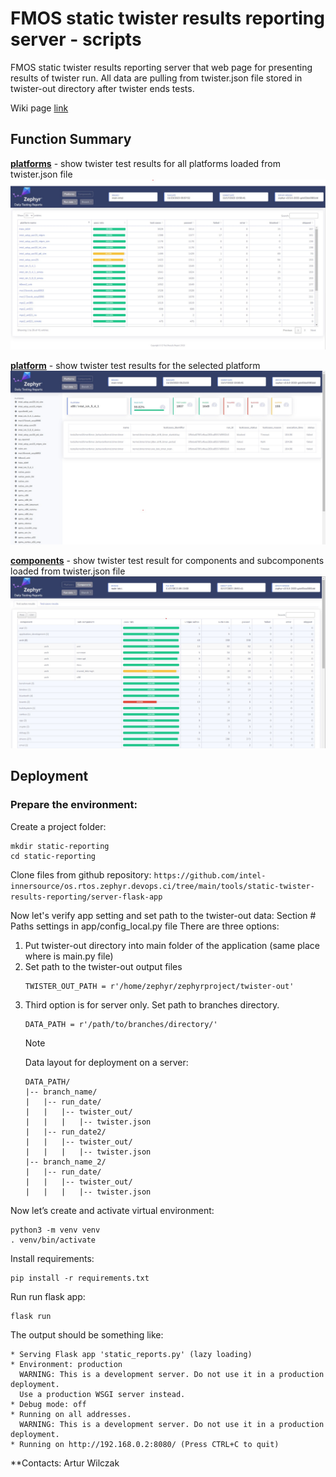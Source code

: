 # FMOS static twister results reporting server - scripts

FMOS static twister results reporting server that web page for presenting results of twister run.
All data are pulling from twister.json file stored in twister-out directory after twister ends tests.

Wiki page [link](https://wiki.ith.intel.com/display/timo/%5BDaily+Test%5D%3A+Static+Report+Setup+and+Daily+Test+Dashboard)

## Function Summary 

**[platforms](//zep-fmos-static-reporting.igk.intel.com)** - show twister test results for all platforms loaded from twister.json file
![Platforms.](/tools/static-twister-results-reporting/assets/images/print-screen-platforms.jpg)

**[platform](//zep-fmos-static-reporting.igk.intel.com/platform?p=frdm_k64f)** - show twister test results for the selected platform
![Platform.](/tools/static-twister-results-reporting/assets/images/print-screen-platform.jpg)

**[components](//zep-fmos-static-reporting.igk.intel.com/components)** - show twister test result for components and subcomponents loaded from twister.json file
![Components.](/tools/static-twister-results-reporting/assets/images/print-screen-components.jpg)

## Deployment

### Prepare the environment:

Create a project folder:
```
mkdir static-reporting
cd static-reporting
```

Clone files from github repository:
  `https://github.com/intel-innersource/os.rtos.zephyr.devops.ci/tree/main/tools/static-twister-results-reporting/server-flask-app`

Now let's verify app setting and set path to the twister-out data:
Section # Paths settings in app/config_local.py file
There are three options:
1. Put twister-out directory into main folder of the application (same place where is main.py file)
2. Set path to the twister-out output files
   ```
   TWISTER_OUT_PATH = r'/home/zephyr/zephyrproject/twister-out'
   ```
3. Third option is for server only. Set path to branches directory.
   ```
   DATA_PATH = r'/path/to/branches/directory/'
   ```
   > [!NOTE]
   > Data layout for deployment on a server:
   > ```
   > DATA_PATH/
   > |-- branch_name/
   > |   |-- run_date/
   > |   |   |-- twister_out/
   > |   |   |   |-- twister.json
   > |   |-- run_date2/
   > |   |   |-- twister_out/
   > |   |   |   |-- twister.json
   > |-- branch_name_2/
   > |   |-- run_date/
   > |   |   |-- twister_out/
   > |   |   |   |-- twister.json
   > ```
   >

Now let’s create and activate virtual environment:
```
python3 -m venv venv
. venv/bin/activate
```

Install requirements:
```
pip install -r requirements.txt
```

Run run flask app:
```
flask run
```

The output should be something like:
```
* Serving Flask app 'static_reports.py' (lazy loading)
* Environment: production
  WARNING: This is a development server. Do not use it in a production deployment.
  Use a production WSGI server instead.
* Debug mode: off
* Running on all addresses.
  WARNING: This is a development server. Do not use it in a production deployment.
* Running on http://192.168.0.2:8080/ (Press CTRL+C to quit)
```

**Contacts: Artur Wilczak
